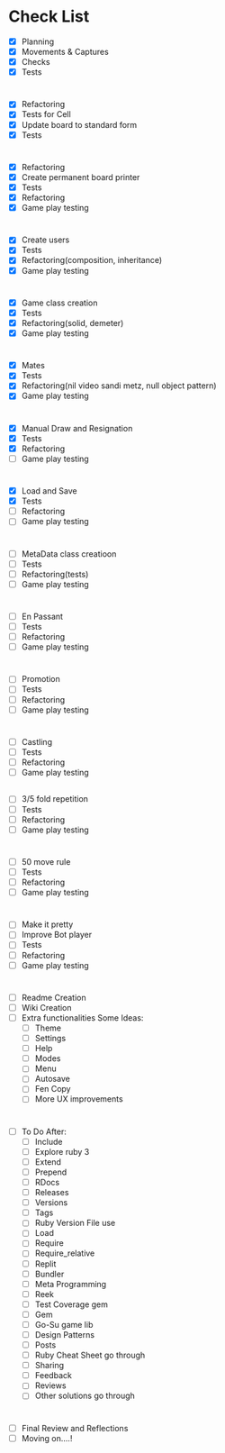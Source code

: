 # Check List

- [x] Planning
- [x] Movements & Captures
- [x] Checks
- [x] Tests

#
- [x] Refactoring
- [x] Tests for Cell
- [x] Update board to standard form
- [x] Tests

#
- [x] Refactoring
- [x] Create permanent board printer
- [x] Tests
- [x] Refactoring
- [x] Game play testing

#
- [x] Create users
- [x] Tests
- [x] Refactoring(composition, inheritance)
- [x] Game play testing

#
- [x] Game class creation
- [x] Tests
- [x] Refactoring(solid, demeter)
- [x] Game play testing

#
- [x] Mates
- [x] Tests
- [x] Refactoring(nil video sandi metz, null object pattern)
- [x] Game play testing

#
- [x] Manual Draw and Resignation
- [x] Tests
- [x] Refactoring
- [ ] Game play testing

#
- [x] Load and Save
- [x] Tests
- [ ] Refactoring
- [ ] Game play testing

#
- [ ] MetaData class creatioon
- [ ] Tests
- [ ] Refactoring(tests)
- [ ] Game play testing

#
- [ ] En Passant
- [ ] Tests
- [ ] Refactoring
- [ ] Game play testing

#
- [ ] Promotion
- [ ] Tests
- [ ] Refactoring
- [ ] Game play testing

#
- [ ] Castling
- [ ] Tests
- [ ] Refactoring
- [ ] Game play testing

##
- [ ] 3/5 fold repetition
- [ ] Tests
- [ ] Refactoring
- [ ] Game play testing

#
- [ ] 50 move rule
- [ ] Tests
- [ ] Refactoring
- [ ] Game play testing

#
- [ ] Make it pretty
- [ ] Improve Bot player
- [ ] Tests
- [ ] Refactoring
- [ ] Game play testing

#
- [ ] Readme Creation
- [ ] Wiki Creation
- [ ] Extra functionalities Some Ideas:
  - [ ] Theme
  - [ ] Settings
  - [ ] Help
  - [ ] Modes
  - [ ] Menu 
  - [ ] Autosave
  - [ ] Fen Copy
  - [ ] More UX improvements

#
- [ ] To Do After:
  - [ ] Include
  - [ ] Explore ruby 3
  - [ ] Extend
  - [ ] Prepend
  - [ ] RDocs
  - [ ] Releases
  - [ ] Versions
  - [ ] Tags
  - [ ] Ruby Version File use
  - [ ] Load
  - [ ] Require
  - [ ] Require_relative
  - [ ] Replit
  - [ ] Bundler
  - [ ] Meta Programming
  - [ ] Reek
  - [ ] Test Coverage gem
  - [ ] Gem
  - [ ] Go-Su game lib
  - [ ] Design Patterns
  - [ ] Posts
  - [ ] Ruby Cheat Sheet go through
  - [ ] Sharing 
  - [ ] Feedback
  - [ ] Reviews
  - [ ] Other solutions go through

#
- [ ] Final Review and Reflections
- [ ] Moving on....!
